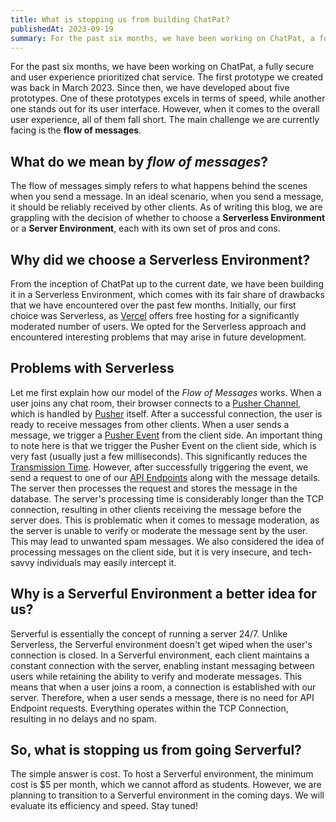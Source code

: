 ```yaml
---
title: What is stopping us from building ChatPat?
publishedAt: 2023-09-19
summary: For the past six months, we have been working on ChatPat, a fully secure and user experience prioritized chat service. The first prototype we created was back in March 2023. Since then, we have developed about five prototypes. One of these prototypes excels in terms of speed, while another one stands out for its user interface. However, when it comes to the overall user experience, all of them fall short. The main challenge we are currently facing is the flow of messages.
---
```


For the past six months, we have been working on ChatPat, a fully secure and user experience prioritized chat service. The first prototype we created was back in March 2023. Since then, we have developed about five prototypes. One of these prototypes excels in terms of speed, while another one stands out for its user interface. However, when it comes to the overall user experience, all of them fall short. The main challenge we are currently facing is the **flow of messages**.

## What do we mean by _flow of messages_?

The flow of messages simply refers to what happens behind the scenes when you send a message. In an ideal scenario, when you send a message, it should be reliably received by other clients. As of writing this blog, we are grappling with the decision of whether to choose a **Serverless Environment** or a **Server Environment**, each with its own set of pros and cons.

## Why did we choose a Serverless Environment?

From the inception of ChatPat up to the current date, we have been building it in a Serverless Environment, which comes with its fair share of drawbacks that we have encountered over the past few months. Initially, our first choice was Serverless, as [Vercel](https://vercel.com) offers free hosting for a significantly moderated number of users. We opted for the Serverless approach and encountered interesting problems that may arise in future development.

## Problems with Serverless

Let me first explain how our model of the _Flow of Messages_ works. When a user joins any chat room, their browser connects to a [Pusher Channel](https://pusher.com/channels/), which is handled by [Pusher](https://pusher.com) itself. After a successful connection, the user is ready to receive messages from other clients. When a user sends a message, we trigger a [Pusher Event](https://pusher.com/docs/channels/using_channels/events/) from the client side. An important thing to note here is that we trigger the Pusher Event on the client side, which is very fast (usually just a few milliseconds). This significantly reduces the [Transmission Time](https://en.wikipedia.org/wiki/Transmission_time). However, after successfully triggering the event, we send a request to one of our [API Endpoints](https://www.contentful.com/blog/api-endpoint/) along with the message details. The server then processes the request and stores the message in the database. The server's processing time is considerably longer than the TCP connection, resulting in other clients receiving the message before the server does. This is problematic when it comes to message moderation, as the server is unable to verify or moderate the message sent by the user. This may lead to unwanted spam messages. We also considered the idea of processing messages on the client side, but it is very insecure, and tech-savvy individuals may easily intercept it.

## Why is a Serverful Environment a better idea for us?

Serverful is essentially the concept of running a server 24/7. Unlike Serverless, the Serverful environment doesn't get wiped when the user's connection is closed. In a Serverful environment, each client maintains a constant connection with the server, enabling instant messaging between users while retaining the ability to verify and moderate messages. This means that when a user joins a room, a connection is established with our server. Therefore, when a user sends a message, there is no need for API Endpoint requests. Everything operates within the TCP Connection, resulting in no delays and no spam.

## So, what is stopping us from going Serverful?

The simple answer is cost. To host a Serverful environment, the minimum cost is $5 per month, which we cannot afford as students. However, we are planning to transition to a Serverful environment in the coming days. We will evaluate its efficiency and speed. Stay tuned!
